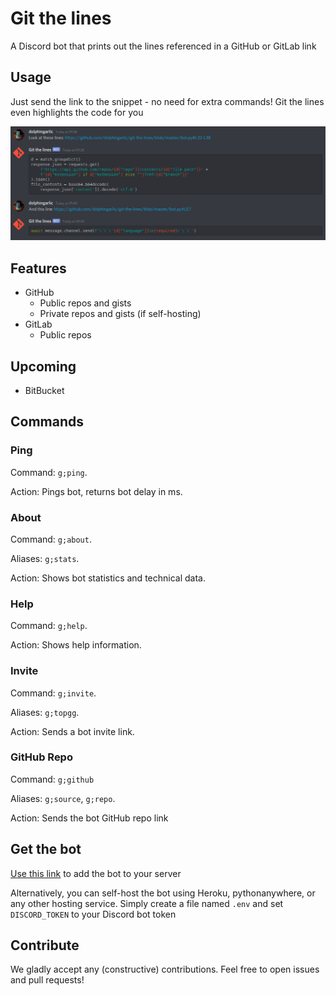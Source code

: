 # Git the lines

A Discord bot that prints out the lines referenced in a GitHub or GitLab link

## Usage

Just send the link to the snippet - no need for extra commands! Git the lines even highlights the code for you

![The bot in action](git-the-lines.png)

## Features

- GitHub
  - Public repos and gists
  - Private repos and gists (if self-hosting)
- GitLab
  - Public repos

## Upcoming

- BitBucket

## Commands

### Ping

Command: `g;ping`.

Action: Pings bot, returns bot delay in ms.

### About

Command: `g;about`.

Aliases: `g;stats`.

Action: Shows bot statistics and technical data.

### Help

Command: `g;help`.

Action: Shows help information.

### Invite

Command: `g;invite`.

Aliases: `g;topgg`.

Action: Sends a bot invite link.

### GitHub Repo

Command: `g;github`

Aliases: `g;source`, `g;repo`.

Action: Sends the bot GitHub repo link

## Get the bot

[Use this link](https://discord.com/api/oauth2/authorize?client_id=708364985021104198&permissions=75776&scope=bot) to add the bot to your server

Alternatively, you can self-host the bot using Heroku, pythonanywhere, or any other hosting service. Simply create a file named `.env` and set `DISCORD_TOKEN` to your Discord bot token

## Contribute

We gladly accept any (constructive) contributions. Feel free to open issues and pull requests!
